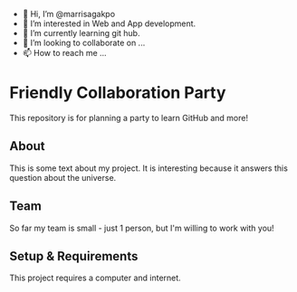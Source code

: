 - 👋 Hi, I’m @marrisagakpo
- 👀 I’m interested in Web and App development.
- 🌱 I’m currently learning git hub.
- 💞️ I’m looking to collaborate on ...
- 📫 How to reach me ...

<!---
marrisagakpo/marrisagakpo is a ✨ special ✨ repository because its `README.md` (this file) appears on your GitHub profile.
You can click the Preview link to take a look at your changes.
--->
# Friendly Collaboration Party 

This repository is for planning a party to learn GitHub and more!

## About
This is some text about my project. It is interesting because it answers this question about the universe. 

## Team
So far my team is small - just 1 person, but I'm willing to work with you!

## Setup & Requirements
This project requires a computer and internet.
